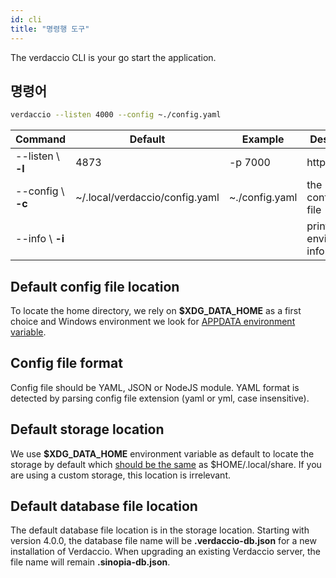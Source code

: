 ```yaml
---
id: cli
title: "명령행 도구"
---
```


The verdaccio CLI is your go start the application.

## 명령어

```bash
verdaccio --listen 4000 --config ~./config.yaml
```

| Command            | Default                        | Example        | Description                          |
| ------------------ | ------------------------------ | -------------- | ------------------------------------ |
| --listen \ **-l** | 4873                           | -p 7000        | http port                            |
| --config \ **-c** | ~/.local/verdaccio/config.yaml | ~./config.yaml | the configuration file               |
| --info \ **-i**   |                                |                | prints local environment information |

## Default config file location

To locate the home directory, we rely on **$XDG_DATA_HOME** as a first choice and Windows environment we look for [APPDATA environment variable](https://www.howtogeek.com/318177/what-is-the-appdata-folder-in-windows/).

## Config file format

Config file should be YAML, JSON or NodeJS module. YAML format is detected by parsing config file extension (yaml or yml, case insensitive).

## Default storage location

We use **$XDG_DATA_HOME** environment variable as default to locate the storage by default which [should be the same](https://askubuntu.com/questions/538526/is-home-local-share-the-default-value-for-xdg-data-home-in-ubuntu-14-04) as $HOME/.local/share. If you are using a custom storage, this location is irrelevant.

## Default database file location

The default database file location is in the storage location. Starting with version 4.0.0, the database file name will be **.verdaccio-db.json** for a new installation of Verdaccio. When upgrading an existing Verdaccio server, the file name will remain **.sinopia-db.json**.